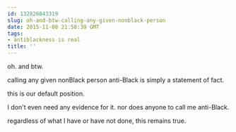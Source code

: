```yaml
---
id: 132826043319
slug: oh-and-btw-calling-any-given-nonblack-person
date: 2015-11-08 21:58:39 GMT
tags:
- antiblackness is real
title: ''
---
```

oh. and btw.

calling any given nonBlack person anti-Black is simply a statement of fact. 

this is our default position. 

I don't even need any evidence for it. nor does anyone to call me anti-Black.

regardless of what I have or have not done,  this remains true. 